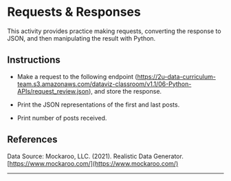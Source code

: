 # Requests & Responses

This activity provides practice making requests, converting the response to JSON, and then manipulating the result with Python.

## Instructions

* Make a request to the following endpoint (<https://2u-data-curriculum-team.s3.amazonaws.com/dataviz-classroom/v1.1/06-Python-APIs/request_review.json>), and store the response.

* Print the JSON representations of the first and last posts.

* Print number of posts received.

## References

Data Source: Mockaroo, LLC. (2021). Realistic Data Generator. [https://www.mockaroo.com/](https://www.mockaroo.com/)

---

